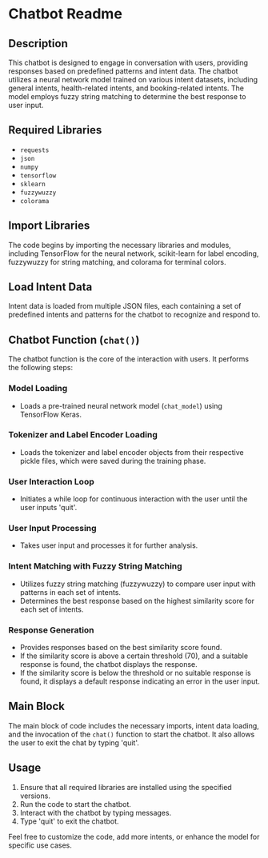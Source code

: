 # Chatbot Readme

## Description

This chatbot is designed to engage in conversation with users, providing responses based on predefined patterns and intent data. The chatbot utilizes a neural network model trained on various intent datasets, including general intents, health-related intents, and booking-related intents. The model employs fuzzy string matching to determine the best response to user input.

## Required Libraries

- `requests`
- `json`
- `numpy`
- `tensorflow`
- `sklearn`
- `fuzzywuzzy`
- `colorama`

## Import Libraries

The code begins by importing the necessary libraries and modules, including TensorFlow for the neural network, scikit-learn for label encoding, fuzzywuzzy for string matching, and colorama for terminal colors.

## Load Intent Data

Intent data is loaded from multiple JSON files, each containing a set of predefined intents and patterns for the chatbot to recognize and respond to.

## Chatbot Function (`chat()`)

The chatbot function is the core of the interaction with users. It performs the following steps:

### Model Loading

- Loads a pre-trained neural network model (`chat_model`) using TensorFlow Keras.

### Tokenizer and Label Encoder Loading

- Loads the tokenizer and label encoder objects from their respective pickle files, which were saved during the training phase.

### User Interaction Loop

- Initiates a while loop for continuous interaction with the user until the user inputs 'quit'.

### User Input Processing

- Takes user input and processes it for further analysis.

### Intent Matching with Fuzzy String Matching

- Utilizes fuzzy string matching (fuzzywuzzy) to compare user input with patterns in each set of intents.
- Determines the best response based on the highest similarity score for each set of intents.

### Response Generation

- Provides responses based on the best similarity score found.
- If the similarity score is above a certain threshold (70), and a suitable response is found, the chatbot displays the response.
- If the similarity score is below the threshold or no suitable response is found, it displays a default response indicating an error in the user input.

## Main Block

The main block of code includes the necessary imports, intent data loading, and the invocation of the `chat()` function to start the chatbot. It also allows the user to exit the chat by typing 'quit'.

## Usage

1. Ensure that all required libraries are installed using the specified versions.
2. Run the code to start the chatbot.
3. Interact with the chatbot by typing messages.
4. Type 'quit' to exit the chatbot.

Feel free to customize the code, add more intents, or enhance the model for specific use cases.
